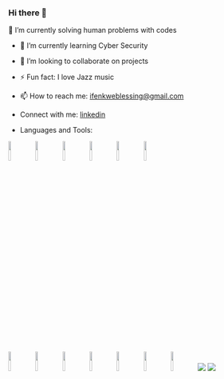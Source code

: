 ### Hi there 👋
 🔭 I’m currently solving human problems with codes
- 🌱 I’m currently learning Cyber Security
- 👯 I’m looking to collaborate on projects
- ⚡ Fun fact: I love Jazz music
- 📫 How to reach me: ifenkweblessing@gmail.com
- Connect with me:
[linkedin](https://www.linkedin.com/in/blessing-ngozi-56340651/)

- Languages and Tools:

<code><img width="10%" src="https://www.vectorlogo.zone/logos/python/python-ar21.svg"></code>
<code><img width="10%" src="https://www.vectorlogo.zone/logos/javascript/javascript-ar21.svg"></code>
<code><img width="10%" src="https://www.vectorlogo.zone/logos/nodejs/nodejs-ar21.svg"></code>
<code><img width="10%" src="https://www.vectorlogo.zone/logos/w3_html5/w3_html5-ar21.svg"></code>
<code><img width="10%" src="https://www.vectorlogo.zone/logos/w3_css/w3_css-ar21.svg"></code>
<code><img width="10%" src="https://www.vectorlogo.zone/logos/expressjs/expressjs-ar21.svg"></code>

<br />
<code><img width="10%" src="https://www.vectorlogo.zone/logos/reactjs/reactjs-ar21.svg"></code>
<code><img width="10%" src="https://www.vectorlogo.zone/logos/git-scm/git-scm-ar21.svg"></code>
<code><img width="10%" src="https://www.vectorlogo.zone/logos/github/github-ar21.svg"></code>
<code><img width="10%" src="https://www.vectorlogo.zone/logos/mongodb/mongodb-ar21.svg"></code>
<code><img width="10%" src="https://www.vectorlogo.zone/logos/sqlite/sqlite-ar21.svg"></code>
<code><img width="10%" src="https://www.vectorlogo.zone/logos/mysql/mysql-ar21.svg"></code>
<code><img width="10%" src="https://www.vectorlogo.zone/logos/phpmyadmin/phpmyadmin-ar21.svg"></code>


<img src="https://github-readme-stats.vercel.app/api/top-langs?username=Mybigjay&layout=compact"/>
<img src="https://github-readme-stats.vercel.app/api?username=Mybigjay&show_icons=true/>
<img src="https://github-readme-streak-stats.herokuapp.com/?user=Mybigjay"/>


<!--
**Mybigjay/Mybigjay** is a ✨ _special_ ✨ repository because its `README.md` (this file) appears on your GitHub profile.

Here are some ideas to get you started:

- 🔭 I’m currently working on ...
- 🌱 I’m currently learning ...
- 👯 I’m looking to collaborate on ...
- 🤔 I’m looking for help with ...
- 💬 Ask me about ...
- 📫 How to reach me: ...
- 😄 Pronouns: ...
- ⚡ Fun fact: ...
theme:
<img src="https://github-readme-stats.vercel.app/api?username=Mybigjay&show_icons=true&theme=dark"/>
 Stat:

<img src="https://github-readme-stats.vercel.app/api?username=Mybigjay&show_icons=true"/>

![](https://images.unsplash.com/photo-1511914265872-c40672604a80?ixlib=rb-1.2.1&ixid=MnwxMjA3fDB8MHxwaG90by1wYWdlfHx8fGVufDB8fHx8&auto=format&fit=crop&w=1074&q=80)
-->
